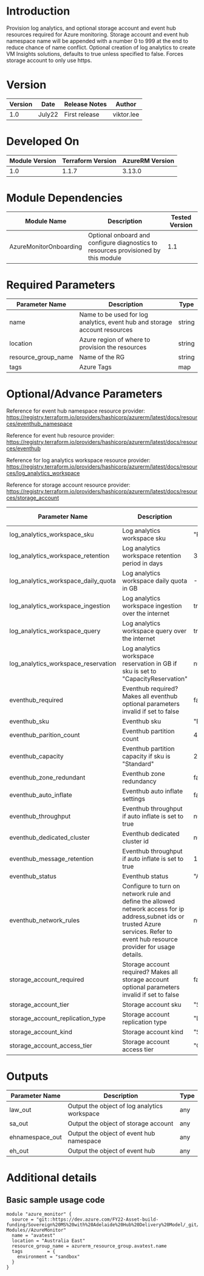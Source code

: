 # Introduction 
Provision log analytics, and optional storage account and event hub resources required for Azure monitoring.
Storage account and event hub namespace name will be appended with a number 0 to 999 at the end to reduce chance of name conflict.
Optional creation of log analytics to create VM Insights solutions, defaults to true unless specified to false.
Forces storage account to only use https.

# Version
| Version | Date | Release Notes | Author |
|---|---|---|---|
| 1.0 | July22 | First release | viktor.lee |

# Developed On
| Module Version | Terraform Version | AzureRM Version |
|---|---|---|
| 1.0 | 1.1.7 | 3.13.0 |

# Module Dependencies
| Module Name | Description | Tested Version |
|---|---|---|
| AzureMonitorOnboarding | Optional onboard and configure diagnostics to resources provisioned by this module | 1.1 |

# Required Parameters
| Parameter Name | Description | Type | 
|---|---|---|
| name | Name to be used for log analytics, event hub and storage account resources | string |
| location | Azure region of where to provision the resources | string |
| resource_group_name | Name of the RG| string |
| tags | Azure Tags | map |


# Optional/Advance Parameters
Reference for event hub namespace resource provider: https://registry.terraform.io/providers/hashicorp/azurerm/latest/docs/resources/eventhub_namespace

Reference for event hub resource provider: https://registry.terraform.io/providers/hashicorp/azurerm/latest/docs/resources/eventhub

Reference for log analytics workspace resource provider: https://registry.terraform.io/providers/hashicorp/azurerm/latest/docs/resources/log_analytics_workspace

Reference for storage account resource provider: https://registry.terraform.io/providers/hashicorp/azurerm/latest/docs/resources/storage_account


| Parameter Name | Description | Default Value | Type | 
|---|---|---|---|
| log_analytics_workspace_sku | Log analytics workspace sku  | "PerGB2018" | string |
| log_analytics_workspace_retention | Log analytics workspace retention period in days  | 30 | number |
| log_analytics_workspace_daily_quota | Log analytics workspace daily quota in GB  | -1 | number |
| log_analytics_workspace_ingestion | Log analytics workspace ingestion over the internet  | true | boolean |
| log_analytics_workspace_query | Log analytics workspace query over the internet  | true | boolean |
| log_analytics_workspace_reservation| Log analytics workspace reservation in GB if sku is set to "CapacityReservation" | null | number |
| eventhub_required | Eventhub required? Makes all eventhub optional parameters invalid if set to false  | false | bool |
| eventhub_sku | Eventhub sku  | "Basic" | string |
| eventhub_parition_count | Eventhub partition count  | 4 | number |
| eventhub_capacity | Eventhub partition capacity if sku is "Standard" | 2 | number |
| eventhub_zone_redundant | Eventhub zone redundancy | false | bool |
| eventhub_auto_inflate | Eventhub auto inflate settings | false | bool |
| eventhub_throughput | Eventhub throughput if auto inflate is set to true | null | number |
| eventhub_dedicated_cluster | Eventhub dedicated cluster id | null | string|
| eventhub_message_retention | Eventhub throughput if auto inflate is set to true | 1 | number |
| eventhub_status | Eventhub status | "Active" | string |
| eventhub_network_rules | Configure to turn on network rule and define the allowed network access for ip address,subnet ids or trusted Azure services. Refer to event hub resource provider for usage details.  | null | object({<br/>trusted_service_access_enabled = bool<br/>ip_rules   = list(string)<br/>subnet_ids = list(string)<br/>}) |
| storage_account_required | Storage account required? Makes all storage account optional parameters invalid if set to false | false | bool |
| storage_account_tier | Storage account sku  | "Standard" | string |
| storage_account_replication_type | Storage account replication type  | "LRS" | string |
| storage_account_kind | Storage account kind  | "StorageV2" | string |
| storage_account_access_tier | Storage account access tier  | "Cool" | string |

# Outputs

| Parameter Name | Description | Type | 
|---|---|---|
| law_out | Output the object of log analytics workspace | any |
| sa_out | Output the object of storage account | any |
| ehnamespace_out | Output the object of event hub namespace | any |
| eh_out | Output the object of event hub | any |

# Additional details
## Basic sample usage code
```
module "azure_monitor" {
  source = "git::https://dev.azure.com/FY22-Asset-build-funding/Sovereign%20MS%20with%20Adelaide%20Hub%20Delivery%20Model/_git/Terraform-Modules//AzureMonitor"
  name = "avatest"
  location = "Australia East"
  resource_group_name = azurerm_resource_group.avatest.name
  tags         = {
    environment = "sandbox"
  }
}
```